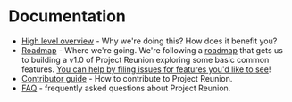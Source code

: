 # Documentation

* [High level overview](README.md) - Why we're doing this? How does it benefit you?
* [Roadmap](docs/roadmap.md) - Where we're going. We're following a [roadmap](docs/roadmap.md) that 
gets us to building a v1.0 of Project Reunion exploring some basic common features.
  [You can help by filing issues for features you'd like to see](https://github.com/microsoft/ProjectReunion/issues/new/choose)!
* [Contributor guide](docs/contributor-guide.md) - How to contribute to Project Reunion.
* [FAQ](docs/faq.md) - frequently asked questions about Project Reunion.